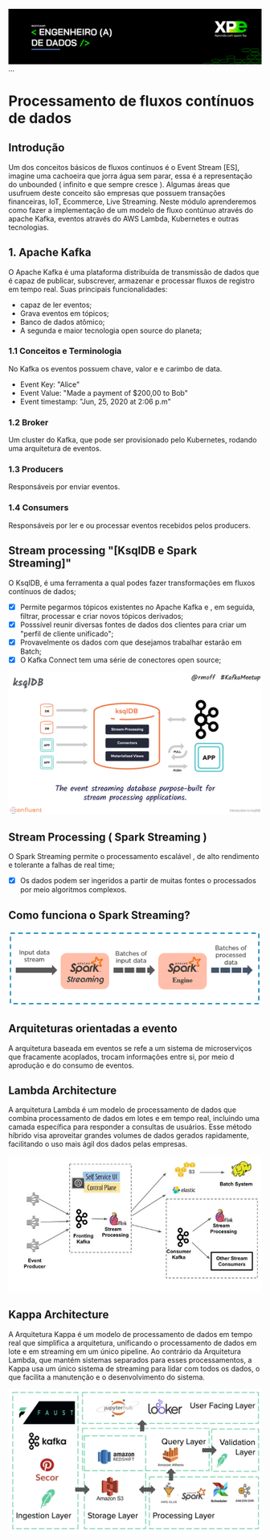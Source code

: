 <img align="right" src="https://raw.githubusercontent.com/araujoeverton/XP_Bootcamp_Engenharia_de_Dados/main/assets/bootcamp-engenheiro-de-dados-xp.jpg" width="1080"/> ...

# Processamento de fluxos contínuos de dados

## Introdução

Um dos conceitos básicos de fluxos continuos é o Event Stream [ES], imagine uma cachoeira que jorra água sem parar, essa é a representação do unbounded ( infinito e que sempre cresce ).
Algumas áreas que usufruem deste conceito são empresas que possuem transações financeiras, IoT, Ecommerce, Live Streaming.
Neste módulo aprenderemos como fazer a implementação de um modelo de fluxo contúnuo através do apache Kafka, eventos através do AWS Lambda, Kubernetes e outras tecnologias.

## 1. Apache Kafka

O Apache Kafka é uma plataforma distribuída de transmissão de dados que é capaz de publicar, subscrever, armazenar e processar fluxos de registro em tempo real.
Suas principais funcionalidades:
* capaz de ler eventos;
* Grava eventos em tópicos;
* Banco de dados atômico;
* A segunda e maior tecnologia open source do planeta;

### 1.1 Conceitos e Terminologia

No Kafka os eventos possuem chave, valor e e carimbo de data.
* Event Key: "Alice"
* Event Value: "Made a payment of $200,00 to Bob"
* Event timestamp: "Jun, 25, 2020 at 2:06 p.m"

### 1.2 Broker

Um cluster do Kafka, que pode ser provisionado pelo Kubernetes, rodando uma arquitetura de eventos.

### 1.3 Producers

Responsáveis por enviar eventos.

### 1.4 Consumers

Responsáveis por ler e ou processar eventos recebidos pelos producers.

## Stream processing "[KsqlDB e Spark Streaming]"

O KsqlDB, é uma ferramenta a qual podes fazer transformações em fluxos contínuos de dados;
- [x] Permite pegarmos tópicos existentes no Apache Kafka e , em seguida, filtrar, processar e criar novos tópicos derivados;
- [x] Posssível reunir diversas fontes de dados dos clientes para criar um "perfil de cliente unificado";
- [x] Provavelmente os dados com que desejamos trabalhar estarão em Batch;
- [x] O Kafka Connect tem uma série de conectores open source;

![KsqlDB](https://raw.githubusercontent.com/araujoeverton/XP_Bootcamp_Engenharia_de_Dados/main/assets/ksqldb.jpg)     
## Stream Processing ( Spark Streaming )

O Spark Streaming permite o processamento escalável , de alto rendimento e tolerante a falhas de real time;
- [x] Os dados podem ser ingeridos a partir de muitas fontes o processados por meio algoritmos complexos.

## Como funciona o Spark Streaming?

![Spark Streaming](https://raw.githubusercontent.com/araujoeverton/XP_Bootcamp_Engenharia_de_Dados/main/assets/main-qimg-40deb35b86d4744e7d5187b463e39ea8.webp)

## Arquiteturas orientadas a evento
A arquitetura baseada em eventos se refe a um sistema de microserviços que fracamente acoplados, trocam informações entre si, por meio d aprodução e do consumo de eventos.

## Lambda Architecture

A arquitetura Lambda é um modelo de processamento de dados que combina processamento de dados em lotes e em tempo real, incluindo uma camada específica para responder a consultas de usuários. Esse método híbrido visa aproveitar grandes volumes de dados gerados rapidamente, facilitando o uso mais ágil dos dados pelas empresas.

![Netflix Delivery Stream](https://raw.githubusercontent.com/araujoeverton/XP_Bootcamp_Engenharia_de_Dados/main/assets/netflix-delivery-stream.webp)


## Kappa Architecture

A Arquitetura Kappa é um modelo de processamento de dados em tempo real que simplifica a arquitetura, unificando o processamento de dados em lote e em streaming em um único pipeline. Ao contrário da Arquitetura Lambda, que mantém sistemas separados para esses processamentos, a Kappa usa um único sistema de streaming para lidar com todos os dados, o que facilita a manutenção e o desenvolvimento do sistema.

![Robinhood Delivery Stream](https://raw.githubusercontent.com/araujoeverton/XP_Bootcamp_Engenharia_de_Dados/main/assets/robinhood-delivery-stream.webp)







  



